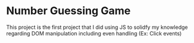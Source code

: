 # Number Guessing Game

This project is the first project that I did using JS to solidfy my knowledge regarding DOM manipulation including even handling (Ex: Click events)
